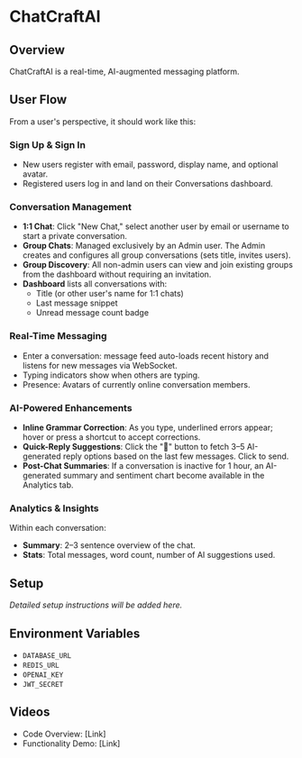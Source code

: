 # ChatCraftAI

## Overview

ChatCraftAI is a real-time, AI-augmented messaging platform.

## User Flow

From a user's perspective, it should work like this:

### Sign Up & Sign In

*   New users register with email, password, display name, and optional avatar.
*   Registered users log in and land on their Conversations dashboard.

### Conversation Management

*   **1:1 Chat**: Click "New Chat," select another user by email or username to start a private conversation.
*   **Group Chats**: Managed exclusively by an Admin user. The Admin creates and configures all group conversations (sets title, invites users).
*   **Group Discovery**: All non-admin users can view and join existing groups from the dashboard without requiring an invitation.
*   **Dashboard** lists all conversations with:
    *   Title (or other user's name for 1:1 chats)
    *   Last message snippet
    *   Unread message count badge

### Real-Time Messaging

*   Enter a conversation: message feed auto-loads recent history and listens for new messages via WebSocket.
*   Typing indicators show when others are typing.
*   Presence: Avatars of currently online conversation members.

### AI-Powered Enhancements

*   **Inline Grammar Correction**: As you type, underlined errors appear; hover or press a shortcut to accept corrections.
*   **Quick-Reply Suggestions**: Click the "🤖" button to fetch 3–5 AI-generated reply options based on the last few messages. Click to send.
*   **Post-Chat Summaries**: If a conversation is inactive for 1 hour, an AI-generated summary and sentiment chart become available in the Analytics tab.

### Analytics & Insights

Within each conversation:

*   **Summary**: 2–3 sentence overview of the chat.
*   **Stats**: Total messages, word count, number of AI suggestions used.

## Setup

_Detailed setup instructions will be added here._

## Environment Variables

*   `DATABASE_URL`
*   `REDIS_URL`
*   `OPENAI_KEY`
*   `JWT_SECRET`

## Videos

*   Code Overview: [Link]
*   Functionality Demo: [Link] 